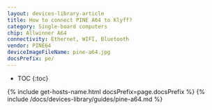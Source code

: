 ```yaml
---
layout: devices-library-article
title: How to connect PINE A64 to Klyff?
category: Single-board computers
chip: Allwinner A64
connectivity: Ethernet, WIFI, Bluetooth
vendor: PINE64
deviceImageFileName: pine-a64.jpg
docsPrefix: pe/
---
```



* TOC
{:toc}

{% include get-hosts-name.html docsPrefix=page.docsPrefix %}
{% include /docs/devices-library/guides/pine-a64.md %}